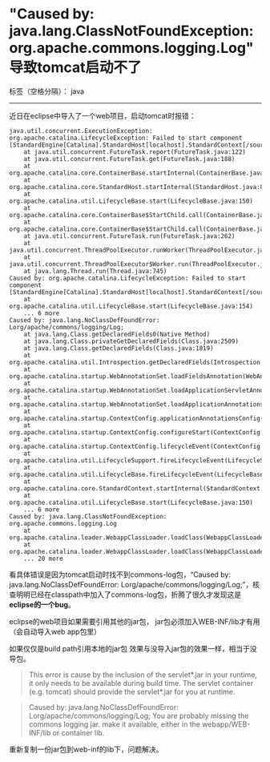 ﻿# "Caused by: java.lang.ClassNotFoundException: org.apache.commons.logging.Log"导致tomcat启动不了

标签（空格分隔）： java

---

近日在eclipse中导入了一个web项目，启动tomcat时报错：
```
java.util.concurrent.ExecutionException: org.apache.catalina.LifecycleException: Failed to start component [StandardEngine[Catalina].StandardHost[localhost].StandardContext[/source_aiesb]]
	at java.util.concurrent.FutureTask.report(FutureTask.java:122)
	at java.util.concurrent.FutureTask.get(FutureTask.java:188)
	at org.apache.catalina.core.ContainerBase.startInternal(ContainerBase.java:1122)
	at org.apache.catalina.core.StandardHost.startInternal(StandardHost.java:819)
	at org.apache.catalina.util.LifecycleBase.start(LifecycleBase.java:150)
	at org.apache.catalina.core.ContainerBase$StartChild.call(ContainerBase.java:1574)
	at org.apache.catalina.core.ContainerBase$StartChild.call(ContainerBase.java:1564)
	at java.util.concurrent.FutureTask.run(FutureTask.java:262)
	at java.util.concurrent.ThreadPoolExecutor.runWorker(ThreadPoolExecutor.java:1145)
	at java.util.concurrent.ThreadPoolExecutor$Worker.run(ThreadPoolExecutor.java:615)
	at java.lang.Thread.run(Thread.java:745)
Caused by: org.apache.catalina.LifecycleException: Failed to start component [StandardEngine[Catalina].StandardHost[localhost].StandardContext[/source_aiesb]]
	at org.apache.catalina.util.LifecycleBase.start(LifecycleBase.java:154)
	... 6 more
Caused by: java.lang.NoClassDefFoundError: Lorg/apache/commons/logging/Log;
	at java.lang.Class.getDeclaredFields0(Native Method)
	at java.lang.Class.privateGetDeclaredFields(Class.java:2509)
	at java.lang.Class.getDeclaredFields(Class.java:1819)
	at org.apache.catalina.util.Introspection.getDeclaredFields(Introspection.java:106)
	at org.apache.catalina.startup.WebAnnotationSet.loadFieldsAnnotation(WebAnnotationSet.java:270)
	at org.apache.catalina.startup.WebAnnotationSet.loadApplicationServletAnnotations(WebAnnotationSet.java:139)
	at org.apache.catalina.startup.WebAnnotationSet.loadApplicationAnnotations(WebAnnotationSet.java:65)
	at org.apache.catalina.startup.ContextConfig.applicationAnnotationsConfig(ContextConfig.java:415)
	at org.apache.catalina.startup.ContextConfig.configureStart(ContextConfig.java:892)
	at org.apache.catalina.startup.ContextConfig.lifecycleEvent(ContextConfig.java:386)
	at org.apache.catalina.util.LifecycleSupport.fireLifecycleEvent(LifecycleSupport.java:117)
	at org.apache.catalina.util.LifecycleBase.fireLifecycleEvent(LifecycleBase.java:90)
	at org.apache.catalina.core.StandardContext.startInternal(StandardContext.java:5405)
	at org.apache.catalina.util.LifecycleBase.start(LifecycleBase.java:150)
	... 6 more
Caused by: java.lang.ClassNotFoundException: org.apache.commons.logging.Log
	at org.apache.catalina.loader.WebappClassLoader.loadClass(WebappClassLoader.java:1858)
	at org.apache.catalina.loader.WebappClassLoader.loadClass(WebappClassLoader.java:1709)
	... 20 more
```

看具体错误是因为tomcat启动时找不到commons-log包，“Caused by: java.lang.NoClassDefFoundError: Lorg/apache/commons/logging/Log;”，核查明明已经在classpath中加入了commons-log包，折腾了很久才发现这是**eclipse的一个bug**。

eclipse的web项目如果需要引用其他的jar包，
jar包必须加入WEB-INF/lib才有用 （会自动导入web app包里）

如果仅仅是build path引用本地的jar包
效果与没导入jar包的效果一样，相当于没导包。

> This error is cause by the inclusion of the servlet*.jar in your runtime, it only needs to be available during build time. The servlet container (e.g. tomcat) should provide the servlet*.jar for you at runtime.

> Caused by: java.lang.NoClassDefFoundError: Lorg/apache/commons/logging/Log;
You are probably missing the commons logging jar. make it available, either in the webapp/WEB-INF/lib or container lib.

重新复制一份jar包到web-inf的lib下，问题解决。



